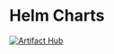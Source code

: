# Helm Charts

[![Artifact Hub](https://img.shields.io/endpoint?url=https://artifacthub.io/badge/repository/oli-the-dev)](https://artifacthub.io/packages/search?repo=oli-the-dev)